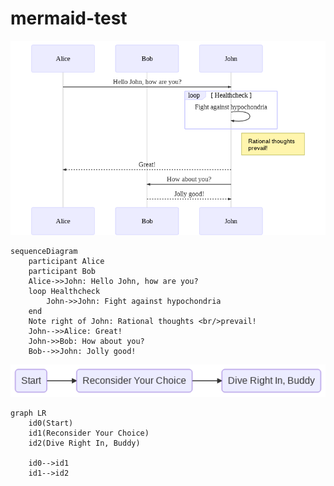 # mermaid-test

![~mermaid diagram 1~](output/README-md-1.png)

```mermaid
sequenceDiagram
    participant Alice
    participant Bob
    Alice->>John: Hello John, how are you?
    loop Healthcheck
        John->>John: Fight against hypochondria
    end
    Note right of John: Rational thoughts <br/>prevail!
    John-->>Alice: Great!
    John->>Bob: How about you?
    Bob-->>John: Jolly good!
```

![~mermaid diagram 2~](output/README-md-2.png)

```mermaid
graph LR
    id0(Start)
    id1(Reconsider Your Choice)
    id2(Dive Right In, Buddy)
    
    id0-->id1
    id1-->id2
```
